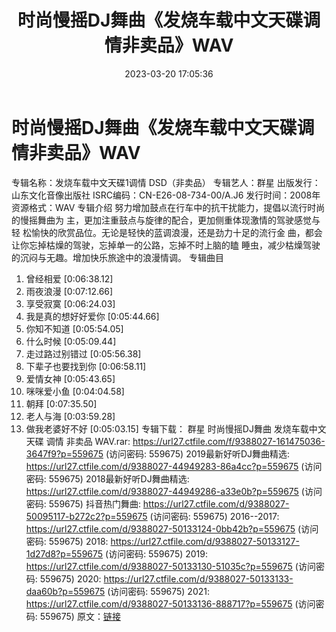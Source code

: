 ﻿---
title: 时尚慢摇DJ舞曲《发烧车载中文天碟调情非卖品》WAV
date: 2023-03-20 17:05:36
categories: 交谊舞曲、电音DJ舞曲
tags: 流行舞曲
---
# 时尚慢摇DJ舞曲《发烧车载中文天碟调情非卖品》WAV

专辑名称：发烧车载中文天碟1调情 DSD（非卖品）
专辑艺人：群星
出版发行：山东文化音像出版社
ISRC编码：CN-E26-08-734-00/A.J6
发行时间：2008年
资源格式：WAV
专辑介绍
努力增加鼓点在行车中的抗干扰能力，提倡以流行时尚的慢摇舞曲为
主，更加注重鼓点与旋律的配合，更加侧重体现激情的驾驶感觉与轻
松愉快的欣赏品位。无论是轻快的蓝调浪漫，还是劲力十足的流行金
曲，都会让你忘掉枯燥的驾驶，忘掉单一的公路，忘掉不时上脑的瞌
睡虫，减少枯燥驾驶的沉闷与无趣。增加快乐旅途中的浪漫情调。
专辑曲目
01. 曾经相爱
[0:06:38.12]
02. 雨夜浪漫
[0:07:12.66]
03. 享受寂寞
[0:06:24.03]
04. 我是真的想好好爱你
[0:05:44.66]
05. 你知不知道
[0:05:54.05]
06. 什么时候
[0:05:09.44]
07. 走过路过别错过
[0:05:56.38]
08. 下辈子也要找到你
[0:06:58.11]
09. 爱情女神
[0:05:43.65]
10. 咪咪爱小鱼
[0:04:04.58]
11. 朝拜
[0:07:35.50]
12. 老人与海
[0:03:59.28]
13. 做我老婆好不好
[0:05:03.15]
专辑下载：
群星 时尚慢摇DJ舞曲 发烧车载中文天碟 调情 非卖品 WAV.rar: https://url27.ctfile.com/f/9388027-161475036-3647f9?p=559675
(访问密码: 559675)
2019最新好听DJ舞曲精选: https://url27.ctfile.com/d/9388027-44949283-86a4cc?p=559675
(访问密码: 559675)
2018最新好听DJ舞曲精选: https://url27.ctfile.com/d/9388027-44949286-a33e0b?p=559675
(访问密码: 559675)
抖音热门舞曲: https://url27.ctfile.com/d/9388027-50095117-b272c2?p=559675
(访问密码: 559675)
2016--2017: https://url27.ctfile.com/d/9388027-50133124-0bb42b?p=559675
(访问密码: 559675)
2018: https://url27.ctfile.com/d/9388027-50133127-1d27d8?p=559675
(访问密码: 559675)
2019: https://url27.ctfile.com/d/9388027-50133130-51035c?p=559675
(访问密码: 559675)
2020: https://url27.ctfile.com/d/9388027-50133133-daa60b?p=559675
(访问密码: 559675)
2021: https://url27.ctfile.com/d/9388027-50133136-888717?p=559675
(访问密码: 559675)
原文：[链接](https://blog.sina.com.cn/s/blog_1647c7e760103112b.html)